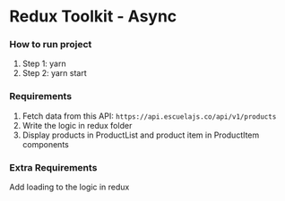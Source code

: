 # Redux Toolkit - Async

### How to run project

1. Step 1: yarn
2. Step 2: yarn start

### Requirements

1. Fetch data from this API: `https://api.escuelajs.co/api/v1/products`
2. Write the logic in redux folder
3. Display products in ProductList and product item in ProductItem components

### Extra Requirements

Add loading to the logic in redux
